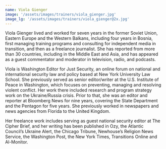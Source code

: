 ```yaml
---
name: Viola Gienger
image: '/assets/images/trainers/viola_gienger.jpg'
image_lg: '/assets/images/trainers/viola_gienger@2x.jpg'
---
```


Viola Gienger lived and worked for seven years in the former Soviet Union, Eastern Europe and the Western Balkans, including four years in Bosnia, first managing training programs and consulting for independent media in transition, and then as a freelance journalist. She has reported from more than 30 countries, including in the Middle East and Asia, and has appeared as a guest commentator and moderator in television, radio, and podcasts.

Viola is Washington Editor for Just Security, an online forum on national and international security law and policy based at New York University Law School. She previously served as senior editor/writer at the U.S. Institute of Peace in Washington, which focuses on preventing, managing and resolving violent conflict. Her work there included research and program strategy work on the Ukraine/Russia crisis. Prior to that, she was an editor and reporter at Bloomberg News for nine years, covering the State Department and the Pentagon for five years. She previously worked in newspapers and news agencies from Florida to the United Kingdom.

Her freelance work includes serving as guest national security editor at The Cipher Brief, and her writing has been published in Ozy, the Atlantic Council’s Ukraine Alert, the Chicago Tribune, Newhouse’s Religion News Service, the Washington Post, the New York Times, Transitions Online and Al-Monitor.
